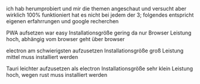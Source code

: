 ich hab herumprobiert und mir die themen angeschaut und versucht aber wirklich 100% funktioniert hat es nicht bei jedem der 3;
folgendes entspricht eigenen erfahrrungen und google recherchen

PWA
aufsetzen war easy 
Installationsgröße gering da nur Browser
Leistung hoch, abhängig vom browser
geht über browser

electron
am schwierigsten aufzusetzen
Installationsgröße groß
Leistung mittel
muss installiert werden

Tauri
leichter aufzusetzen als electron
Installationsgröße sehr klein
Leistung hoch, wegen rust
muss installiert werden
